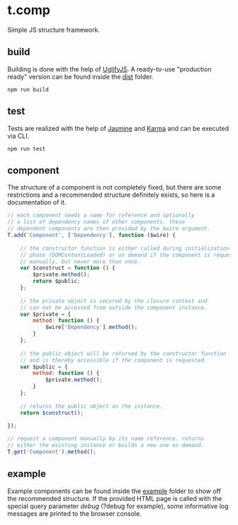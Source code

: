 # t.comp
Simple JS structure framework.

## build
Building is done with the help of [UglifyJS](https://github.com/mishoo/UglifyJS2).
A ready-to-use "production ready" version can be found inside the [dist](dist) folder.
```
npm run build
```

## test
Tests are realized with the help of [Jasmine](https://github.com/jasmine/jasmine)
and [Karma](https://github.com/karma-runner/karma) and can be executed via CLI.
```
npm run test
```

## component
The structure of a component is not completely fixed, but there are some restrictions
and a recommended structure definitely exists, so here is a documentation of it.
```js
// each component needs a name for reference and optionally
// a list of dependency names of other components. these
// dependent components are then provided by the $wire argument.
T.add('Component', ['Dependency'], function ($wire) {
   
    // the constructor function is either called during initialization
    // phase (DOMContentLoaded) or on demand if the component is requested
    // manually, but never more than once.
    var $construct = function () {
        $private.method();
        return $public;
    };
    
    // the private object is secured by the closure context and
    // can not be accessed from outside the component instance.
    var $private = {
        method: function () {
            $wire['Dependency'].method();
        }
    };
    
    // the public object will be returned by the constructor function
    // and is thereby accessible if the component is requested.
    var $public = {
        method: function () {
            $private.method();
        }
    };
    
    // returns the public object as the instance.
    return $construct();
    
});

// request a component manually by its name reference. returns
// either the existing instance or builds a new one on demand.
T.get('Component').method();
```

## example
Example components can be found inside the [example](example) folder to show off the
recommended structure. If the provided HTML page is called with the special query
parameter *debug* (?debug for example), some informative log messages are printed
to the browser console.